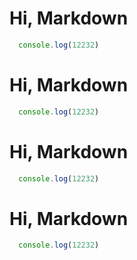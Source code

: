 # Hi, Markdown

```js
  console.log(12232)
```

# Hi, Markdown

```js
  console.log(12232)
```


# Hi, Markdown

```js
  console.log(12232)
```

# Hi, Markdown

```js
  console.log(12232)
```
